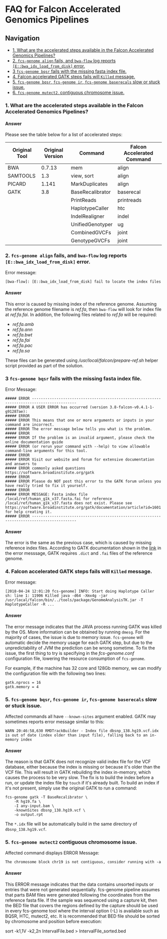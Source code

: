 # FAQ for Falcon Accelerated Genomics Pipelines
## Navigation
<!-- TOC depthFrom:3 depthTo:3 withLinks:1 updateOnSave:1 orderedList:0 -->

- [1. What are the accelerated steps available in the Falcon Accelerated Genomics Pipelines?](#1-what-are-the-accelerated-steps-available-in-the-falcon-accelerated-genomics-pipelines)
- [2. `fcs-genome align` fails, and `bwa-flow` log reports `[E::bwa_idx_load_from_disk]` error.](#2-fcs-genome-align-fails-and-bwa-flow-log-reports-ebwaidxloadfromdisk-error)
- [3 `fcs-genome bqsr` fails with the missing fasta index file.](#3-fcs-genome-bqsr-fails-with-the-missing-fasta-index-file)
- [4. Falcon accelerated GATK steps fails will `Killed` message.](#4-falcon-accelerated-gatk-steps-fails-will-killed-message)
- [5. `fcs-genome bqsr`, `fcs-genome ir`, `fcs-genome baserecals` slow or stuck issue.](#5-fcs-genome-bqsr-fcs-genome-ir-fcs-genome-baserecals-slow-or-stuck-issue)
- [6. `fcs-genome mutect2`, contiguous chromosome issue.](#5-fcs-genome-mutect2-contiguous-chromosome-issue)


<!-- /TOC -->

### 1. What are the accelerated steps available in the Falcon Accelerated Genomics Pipelines?
#### Answer
Please see the table below for a list of accelerated steps:

| Original Tool | Original Version | Command    | Falcon Accelerated Command |
| ------------- | ---------------- | ---------- | -------------------------- |  
| BWA           | 0.7.13           | mem        | align                      |
| SAMTOOLS      | 1.3              | view, sort | align                      |
| PICARD        | 1.141            | MarkDuplicates  | align                 |
| GATK | 3.8 | BaseRecalibrator | baserecal |
|      |     | PrintReads       | printreads |
|      |     | HaplotypeCaller  | htc |
|      |     | IndelRealigner   | indel |
|      |     | UnifiedGenotyper | ug |
|      |     | CombinedGVCFs    | joint |
|      |     | GenotypeGVCFs    | joint |

### 2. `fcs-genome align` fails, and `bwa-flow` log reports `[E::bwa_idx_load_from_disk]` error.
Error message:
```
[bwa-flow]: [E::bwa_idx_load_from_disk] fail to locate the index files
```
#### Answer
This error is caused by missing index of the reference genome. Assuming the reference genome filename is *ref.fa*, then `bwa-flow` will look for index file at *ref.fa.fai*. In addition, the following files related to *ref.fa* will be required:
- *ref.fa.amb*
- *ref.fa.ann*
- *ref.fa.bwt*
- *ref.fa.fai*
- *ref.fa.pac*
- *ref.fa.sa*

These files can be generated using */usr/local/falcon/prepare-ref.sh* helper script provided as part of the solution.

### 3 `fcs-genome bqsr` fails with the missing fasta index file.
Error Message:
```
##### ERROR ------------------------------------------------------------------------------------------
##### ERROR A USER ERROR has occurred (version 3.8-falcon-v0.4.1-1-g91287ae):
##### ERROR
##### ERROR This means that one or more arguments or inputs in your command are incorrect.
##### ERROR The error message below tells you what is the problem.
##### ERROR
##### ERROR If the problem is an invalid argument, please check the online documentation guide
##### ERROR (or rerun your command with --help) to view allowable command-line arguments for this tool.
##### ERROR
##### ERROR Visit our website and forum for extensive documentation and answers to
##### ERROR commonly asked questions https://software.broadinstitute.org/gatk
##### ERROR
##### ERROR Please do NOT post this error to the GATK forum unless you have really tried to fix it yourself.
##### ERROR
##### ERROR MESSAGE: Fasta index file /local/ref/human_g1k_v37.fasta.fai for reference /local/ref/human_g1k_v37.fasta does not exist. Please see https://software.broadinstitute.org/gatk/documentation/article?id=1601 for help creating it.
##### ERROR ------------------------------------------------------------------------------------------
```

#### Answer
The error is the same as the previous case, which is caused by missing reference index files. According to GATK documentation shown in the [link](https://software.broadinstitute.org/gatk/documentation/article?id=1601) in the error messsage, GATK requires `.dict` and `.fai` files of the reference genome.

### 4. Falcon accelerated GATK steps fails will `Killed` message.
Error message:
```
[2018-04-24 12:01:20 fcs-genome] INFO: Start doing Haplotype Caller
sh: line 1: 11906 Killed java -d64 -Xmx4g -jar /usr/local/falcon/bin/../tools/package/GenomeAnalysisTK.jar -T HaplotypeCaller -R ...
```
#### Answer
The error message indicates that the JAVA process running GATK was killed by the OS. More information can be obtained by running `dmesg`.
For the majority of cases, the issue is due to memory issue. `fcs-genome` will automatic decide the memory usage for each GATK step, but due to the unpredictability of JVM the prediction can be wrong sometime. To fix the issue, the first thing to try is specifying in the *fcs-genome.conf* configuration file, lowering the resource consumption of `fcs-genome`.

For example, if the machine has 32 core and 128Gb memory, we can modify the configuration file with the following two lines:
```
gatk.nprocs = 16
gatk.memory = 4
```

### 5. `fcs-genome bqsr`, `fcs-genome ir`, `fcs-genome baserecals` slow or stuck issue.
Affected commands all have `--known-sites` argument enabled. GATK may sometimes reports error message similar to this:
```
WARN 20:46:58,630 RMDTrackBuilder - Index file dbsnp_138.hg19.vcf.idx is out of date (index older than input file), falling back to an in-memory index
```
#### Answer
The reason is that GATK does not recognize valid index file for the VCF database, either because the index is missing or because it's older than the VCF file. This will result in GATK rebuilding the index in-memory, which causes the process to be very slow. The fix is to build the index before a run, or update the index file by `touch` if it's already built.
To build an index if it's not present, simply use the original GATK to run a command:
```
fcs-genome gatk -T BaseRecalibrator \
    -R hg19.fa \
    -I any-input.bam \
    -knownSites dbsnp_138.hg19.vcf \
    -o output.rpt
```
The `*.idx` file will be automatically build in the same directory of `dbsnp_138.hg19.vcf`.

### 5. `fcs-genome mutect2` contiguous chromosome issue.
Affected command displays ERROR Message: 
```
The chromosome block chr19 is not contiguous, consider running with -a
```
#### Answer
This ERROR message indicates that the data contains unsorted inputs or entries that were not generated sequentially. fcs-genome pipeline assumes that parts BAM files were generated following the coordinates from the reference fasta file. If the sample was sequenced using a capture kit, then the BED file that covers the regions defined by the capture should be used in every fcs-genome tool where the interval option (-L) is available such as BQSR, HTC, mutect2, etc. It is recommended that BED file should be sorted by chromosome and position before execution:

sort -k1,1V -k2,2n IntervalFile.bed > IntervalFile_sorted.bed





